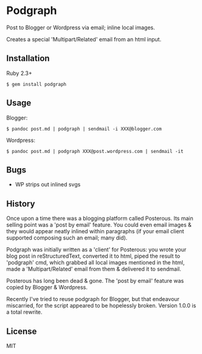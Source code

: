# Podgraph

Post to Blogger or Wordpress via email; inline local images.

Creates a special 'Multipart/Related' email from an html input.

## Installation

Ruby 2.3+

    $ gem install podgraph

## Usage

Blogger:

    $ pandoc post.md | podgraph | sendmail -i XXX@blogger.com

Wordpress:

    $ pandoc post.md | podgraph XXX@post.wordpress.com | sendmail -it

## Bugs

* WP strips out inlined svgs

## History

Once upon a time there was a blogging platform called Posterous. Its
main selling point was a 'post by email' feature. You could even email
images & they would appear neatly inlined within paragraphs (if your
email client supported composing such an email; many did).

Podgraph was initially written as a 'client' for Posterous: you wrote
your blog post in reStructuredText, converted it to html, piped the
result to 'podgraph' cmd, which grabbed all local images mentioned in
the html, made a 'Multipart/Related' email from them & delivered it to
sendmail.

Posterous has long been dead & gone. The 'post by email' feature was
copied by Blogger & Wordpress.

Recently I've tried to reuse podgraph for Blogger, but that endeavour
miscarried, for the script appeared to be hopelessly broken. Version
1.0.0 is a total rewrite.

## License

MIT
